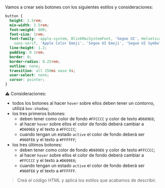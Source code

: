 Vamos a crear seis botones con los siguientes estilos y consideraciones:

```css
button {
  height: 2.5rem;
  min-width: 2.5rem;
  font-weight: 600;
  font-size: 1rem;
  font-family: -apple-system, BlinkMacSystemFont, 'Segoe UI', Helvetica, Arial,
    sans-serif, 'Apple Color Emoji', 'Segoe UI Emoji', 'Segoe UI Symbol';
  line-height: 1.2;
  padding: 0 1rem;
  border: 0;
  border-radius: 0.25rem;
  outline: none;
  transition: all 250ms ease 0s;
  user-select: none;
  cursor: pointer;
}
```
:warning: Consideraciones:

* todos los botones al hacer `hover` sobre ellos deben tener un contorno, utilizá `box-shadow`;
* los tres primeros botones:
  * deben tener como color de fondo `#FFCCCC` y color de texto `#D609E6`;
  * al hacer `hover` sobre ellos el color de fondo deberá cambiar a `#D609E6` y el texto a `#FFCCCC`;
  * cuando tengan un estado `active` el color de fondo deberá ser `#960FE6` y el texto a `#FFFFFF`;
* los tres últimos botones:
  * deben tener como color de fondo `#D609E6` y color de texto `#FFCCCC`;
  * al hacer `hover` sobre ellos el color de fondo deberá cambiar a `#FFCCCC` y el texto a `#D609E6`;
  * cuando tengan un estado `active` el color de fondo deberá ser `#960FE6` y el texto a `#FFFFFF`.
  
> Creá el código HTML y aplicá los estilos que acabamos de describir.